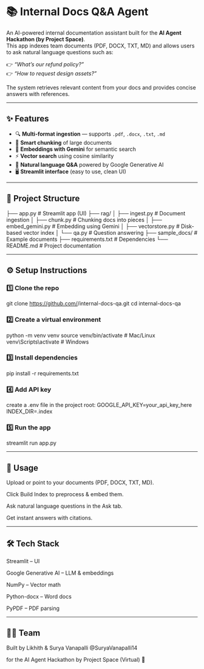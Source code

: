 # 📚 Internal Docs Q&A Agent

An AI-powered internal documentation assistant built for the **AI Agent Hackathon (by Project Space)**.  
This app indexes team documents (PDF, DOCX, TXT, MD) and allows users to ask natural language questions such as:  

👉 *“What’s our refund policy?”*  
👉 *“How to request design assets?”*  

The system retrieves relevant content from your docs and provides concise answers with references.

---

## ✨ Features
- 🔍 **Multi-format ingestion** — supports `.pdf`, `.docx`, `.txt`, `.md`
- 📑 **Smart chunking** of large documents
- 🤖 **Embeddings with Gemini** for semantic search
- ⚡ **Vector search** using cosine similarity
- 💬 **Natural language Q&A** powered by Google Generative AI
- 🖥️ **Streamlit interface** (easy to use, clean UI)

---

## 📂 Project Structure
├── app.py # Streamlit app (UI)
├── rag/
│ ├── ingest.py # Document ingestion
│ ├── chunk.py # Chunking docs into pieces
│ ├── embed_gemini.py # Embedding using Gemini
│ ├── vectorstore.py # Disk-based vector index
│ └── qa.py # Question answering
├── sample_docs/ # Example documents
├── requirements.txt # Dependencies
└── README.md # Project documentation

---

## ⚙️ Setup Instructions

### 1️⃣ Clone the repo

git clone https://github.com/<your-username>/internal-docs-qa.git
cd internal-docs-qa

### 2️⃣ Create a virtual environment
python -m venv venv
source venv/bin/activate   # Mac/Linux
venv\Scripts\activate      # Windows

### 3️⃣ Install dependencies
pip install -r requirements.txt

### 4️⃣ Add API key
create a .env file in the project root:
GOOGLE_API_KEY=your_api_key_here
INDEX_DIR=.index

### 5️⃣ Run the app
streamlit run app.py

---

## 🚀 Usage

Upload or point to your documents (PDF, DOCX, TXT, MD).

Click Build Index to preprocess & embed them.

Ask natural language questions in the Ask tab.

Get instant answers with citations.

---

## 🛠️ Tech Stack

Streamlit
 – UI

Google Generative AI
 – LLM & embeddings

NumPy
 – Vector math

Python-docx
 – Word docs

PyPDF
 – PDF parsing

 ---

 ## 👨‍💻 Team

Built by Likhith
 & Surya Vanapalli @SuryaVanapalli14

for the AI Agent Hackathon by Project Space (Virtual) 🎉
